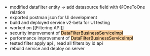 
- modified datafilter entity -> add datasource field with @OneToOne relation 
- exported postman json for UI development 
- build and deployed service v2-beta for UI testing
- worked on  [[Filtering API]] 
- security improvement  of <mark style="background: #FFB86CA6;">DataFilterBusinessServiceImpl</mark>
- performance improvement of <mark style="background: #FFB86CA6;">DataFilterBusinessServiceImpl</mark> 
- tested filter apply api , read all filters by id api
- rebuild service and deploy on server
  


